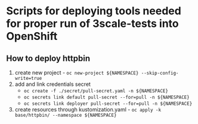 #  Scripts for deploying tools needed for proper run of 3scale-tests into OpenShift 

## How to deploy httpbin
1. create new project - ```oc new-project ${NAMESPACE} --skip-config-write=true```
2. add and link credentials secret
   - ```oc create -f ./secret/pull-secret.yaml -n ${NAMESPACE}```
   - ```oc secrets link default pull-secret --for=pull -n ${NAMESPACE}```
   - ```oc secrets link deployer pull-secret --for=pull -n ${NAMESPACE}```
3. create resources through kustomization.yaml - ```oc apply -k base/httpbin/ --namespace ${NAMESPACE}```

